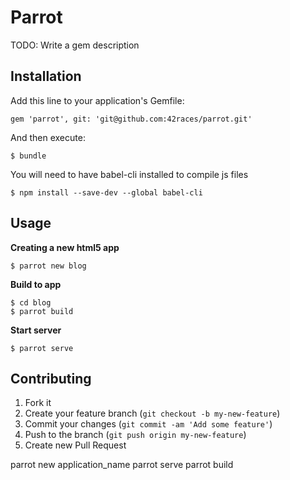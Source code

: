 # Parrot

TODO: Write a gem description

## Installation

Add this line to your application's Gemfile:

    gem 'parrot', git: 'git@github.com:42races/parrot.git'

And then execute:

    $ bundle

You will need to have babel-cli installed to compile js files

    $ npm install --save-dev --global babel-cli

## Usage

**Creating a new html5 app**
    
    $ parrot new blog

**Build to app**
    
    $ cd blog
    $ parrot build

**Start server**

    $ parrot serve

## Contributing

1. Fork it
2. Create your feature branch (`git checkout -b my-new-feature`)
3. Commit your changes (`git commit -am 'Add some feature'`)
4. Push to the branch (`git push origin my-new-feature`)
5. Create new Pull Request



parrot new application_name
parrot serve
parrot build